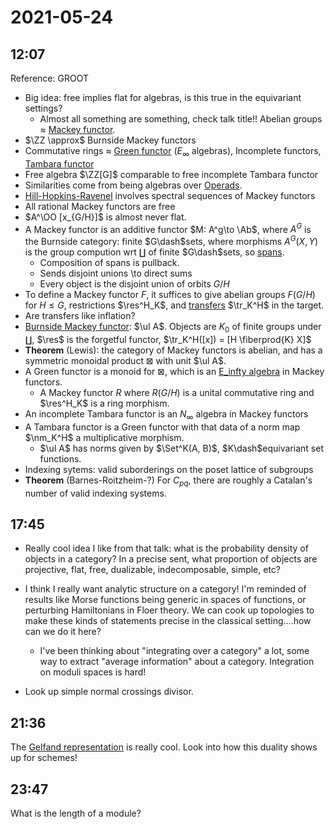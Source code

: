 # 2021-05-24

## 12:07

Reference: GROOT

- Big idea: free implies flat for algebras, is this true in the equivariant settings?
	- Almost all something are something, check talk title!!
Abelian groups $\approx$ [Mackey functor](Mackey%20functor).
- $\ZZ \approx$ Burnside Mackey functors
- Commutative rings $\approx$ [Green functor](Green%20functor) $(E_\infty$ algebras), Incomplete functors, [Tambara functor](Tambara%20functor)
- Free algebra $\ZZ[G]$ comparable to free incomplete Tambara functor
- Similarities come from being algebras over [Operads](Operads).
- [Hill-Hopkins-Ravenel](../Hill-Hopkins-Ravenel.md) involves spectral sequences of Mackey functors
- All rational Mackey functors are free
- $A^\OO [x_{G/H}]$ is almost never flat.
- A Mackey functor is an additive functor $M: A^g\to \Ab$, where $A^G$ is the Burnside category: finite $G\dash$sets, where morphisms $A^G(X, Y)$ is the group compution wrt $\coprod$ of finite $G\dash$sets, so [spans](spans).
  - Composition of spans is pullback.
  - Sends disjoint unions \to direct sums
  - Every object is the disjoint union of orbits $G/H$
- To define a Mackey functor $F$, it suffices to give abelian groups $F(G/H)$ for $H\leq G$, restrictions $\res^H_K$, and [transfers](../transfer%20map.md) $\tr_K^H$ in the target.
- Are transfers like inflation?
- [Burnside Mackey functor](Burnside%20Mackey%20functor): $\ul A$. Objects are $K_0$ of finite groups under $\coprod$, $\res$ is the forgetful functor, $\tr_K^H([x]) = [H \fiberprod{K} X]$
- **Theorem** (Lewis): the category of Mackey functors is abelian, and has a symmetric monoidal product $\boxtimes$ with unit $\ul A$.
- A Green functor is a monoid for $\boxtimes$, which is an [E_infty algebra](E_infty%20algebra) in Mackey functors.
	- A Mackey functor $R$ where $R(G/H)$ is a unital commutative ring and $\res^H_K$ is a ring morphism.
- An incomplete Tambara functor is an $N_\infty$ algebra in Mackey functors
- A Tambara functor is a Green functor with that data of a norm map $\nm_K^H$ a multiplicative morphism.
	- $\ul A$ has norms given by $\Set^K(A, B)$, $K\dash$equivariant set functions.
- Indexing sytems: valid suborderings on the poset lattice of subgroups
- **Theorem** (Barnes-Roitzheim-?) For $C_{pq}$, there are roughly a Catalan's number of valid indexing systems.

## 17:45

- Really cool idea I like from that talk: what is the probability density of objects in a category?
  In a precise sent, what proportion of objects are projective, flat, free, dualizable, indecomposable, simple, etc?

- I think I really want analytic structure on a category!
  I'm reminded of results like Morse functions being generic in spaces of functions, or perturbing Hamiltonians in Floer theory.
  We can cook up topologies to make these kinds of statements precise in the classical setting....how can we do it here?

  - I've been thinking about "integrating over a category" a lot, some way to extract "average information" about a category.
  Integration on moduli spaces is hard!

- Look up simple normal crossings divisor.

## 21:36


The [Gelfand representation](https://www.wikiwand.com/en/Gelfand_representation) is really cool.
Look into how this duality shows up for schemes!

## 23:47

What is the length of a module?
